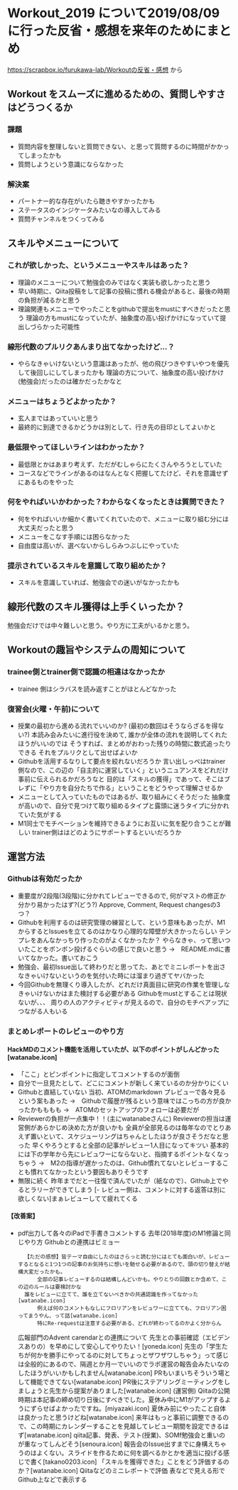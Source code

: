 # Workout_2019 について2019/08/09 に行った反省・感想を来年のためにまとめ

https://scrapbox.io/furukawa-lab/Workoutの反省・感想  から

## Workout をスムーズに進めるための、質問しやすさはどうつくるか
### 課題	
- 質問内容を整理しないと質問できない、と思って質問するのに時間がかかってしまったかも
- 質問しようという意識にならなかった

### 解決案
- パートナー的な存在がいたら聴きやすかったかも
- ステータスのインジケータみたいなの導入してみる
- 質問チャンネルをつくってみる
    
## スキルやメニューについて
### これが欲しかった、というメニューやスキルはあった？
- 理論のメニューについて勉強会のみではなく実装も欲しかったと思う
- 早い時期に、Qiita投稿をして記事の投稿に慣れる機会があると、最後の時期の負担が減るかと思う
- 理論関連もメニューでやったことをgithubで提出をmustにすべきだったと思う
理論の方もmustになっていたが、抽象度の高い投げかけになっていて提出しづらかった可能性

### 線形代数のプルリクあんまり出てなかったけど…？
- やらなきゃいけないという意識はあったが、他の飛びつきやすいやつを優先して後回しにしてしまったかも
理論の方について、抽象度の高い投げかけ(勉強会)だったのは確かだったかなと

### メニューはちょうどよかったか？
- 玄人まではあっていいと思う
- 最終的に到達できるかどうかは別として、行き先の目印としてよいかと

### 最低限やってほしいラインはわかったか？
- 最低限とかはあまり考えず、ただがむしゃらにたくさんやろうとしていた
- コースなどでラインがあるのはなんとなく把握してたけど、それを意識せずにあるものをやった

### 何をやればいいかわかった？わからなくなったときは質問できた？
- 何をやればいいか細かく書いてくれていたので、メニューに取り組む分には大丈夫だったと思う
- メニューをこなす手順には困らなかった
- 自由度は高いが、選べないからしらみつぶしにやっていた
      
### 提示されているスキルを意識して取り組めたか？
- スキルを意識していれば、勉強会での迷いがなかったかも

## 線形代数のスキル獲得は上手くいったか？
勉強会だけでは中々難しいと思う。やり方に工夫がいるかと思う。

## Workoutの趣旨やシステムの周知について
### trainee側とtrainer側で認識の相違はなかったか
- trainee 側はシラバスを読み返すことがほとんどなかった

### 復習会(火曜・午前)について
- 授業の最初から進める流れでいいのか? (最初の数回はそうならざるを得ない?)
本読み会みたいに進行役を決めて, 誰かが全体の流れを説明してくれたほうがいいのでは
そうすれば、まとめがおわった残りの時間に数式追ったりできる
それをプルリクとして出せばよいか
- Githubを活用するなりして要点を絞れないだろうか
言い出しっぺはtrainer側なので、この辺の「自主的に運営していく」というニュアンスをどれだけ事前に伝えられるかだろうなと
目的は「スキルの獲得」であって、そこはブレずに「やり方を自分たちで作る」ということをどうやって理解させるか
- メニューとして入っていたものではあるが、取り組みにくそうだった
抽象度が高いので、自分で見つけて取り組めるタイプと露頭に迷うタイプに分かれていた気がする
- M1同士でモチベーションを維持できるようにお互いに気を配り合うことが難しい
trainer側ははどのようにサポートするといいだろうか

## 運営方法
### Githubは有効だったか
- 重要度が2段階(3段階)に分かれてレビューできるので,  何がマストの修正か分かり易かったはず?(どう?)
Approve, Comment, Request changesの3つ？
- Githubを利用するのは研究管理の練習として、という意味もあったが、M1からするとIssuesを立てるのはかなり心理的な障壁が大きかったらしい
テンプレをあんなかっちり作ったのがよくなかったか？
やらなきゃ、って思いついたことをボンボン投げるぐらいの感じで良いと思う
→　README.mdに書いてなかった。書いておこう
- 勉強会、最初Issue出して終わりだと思ってた、あとでミニレポートを出さなきゃいけないというのを気付いた時には溜まり過ぎてヤバかった
- 今回Githubを無理くり導入したが、どれだけ真面目に研究の作業を管理しなきゃいけないかはまた検討する必要がある
Githubをmustとすることは現状ないが、、、
周りの人のアクティビティが見えるので、自分のモチベアップにつながる人もいる
 	
### まとめレポートのレビューのやり方
#### HackMDのコメント機能を活用していたが、以下のポイントがしんどかった[watanabe.icon]
- 「ここ」とピンポイントに指定してコメントするのが面倒
- 自分で一旦見たとして、どこにコメントが新しく来ているのか分かりにくい
- Githubと直結していない
当初、ATOMのmarkdown プレビューで各々見るという案もあった
→　Githubで履歴が残るという意味ではこっちの方が良かったかもももも
→　ATOMのセットアップのフォローは必要だが
- Reviewerの負担が一点集中！！(主にwatanabeさんに)
Reviewerの担当は運営側があらかじめ決めた方が良いかも
全員が全部見るのは毎年なのでとりあえず置いといて、スケジューリングはちゃんとしたほうが良さそうだなと思った
早くやろうとすると全部の記事がレビュー1人目になってキツい
基本的には下の学年から先にレビュワーにならないと、指摘するポイントなくなっちゃう
→　M2の指導が遅かったのは、Github慣れてないとレビューすることも慣れてなかったという要因もありそうです
- 無限に続く
昨年までだと一往復で済んでいたが（紙なので）、Github上でやるとラリーができてしまう
[- レビュー側は、コメントに対する返答は別に欲しくない]まぁレビューしてて疲れてくる

#### 【改善案】
- pdf出力して各々のiPadで手書きコメントする
去年(2018年度)のM1修論と同じやり方
Githubとの連携はビミョー

 		【ただの感想】皆テーマ自由にしたのはさらっと読む分にはとても面白いが、レビューするとなると1つ1つの記事のお気持ちに想いを馳せる必要があるので、頭の切り替えが結構大変だったかも。
 			全部の記事レビューするのは結構しんどいかも。やりとりの回数とか含めて、この辺のルールは要検討かな
 		誰をレビューに立てて、誰を立てないべきかの共通認識を作ってなかった[watanabe.icon]
 			例えば何のコメントもなしにフロリアンをレビュワーに立てても、フロリアン困ってまうやん、って話[watanabe.icon]
 			特にRe-requestは注意する必要がある、どれが終わってるのかよく分からん
 	広報部門のAdvent carendarとの連携について
 		先生との事前確認（エビデンスありの）を早めにして安心してやりたい！[yoneda.icon]
 			先生の「学生たちが何かを勝手にやってるのに対してちょっとザワザワしちゃう」って感じは全般的にあるので、隔週とか月一でいいのでラボ運営の報告会みたいなのしたほうがいいかもしれません[watanabe.icon]
 				PRもいまいちそういう場として機能できてない[watanabe.icon]
 				PR後にステアリングミーティングをしましょうと先生から提案がありました[watanabe.icon]
 		(運営側) Qiitaの公開時期は本記事の締め切り日後にすべきでした。夏休み中にM1がアップするようにずらせばよかったですね。[miyazaki.icon]
 			夏休み前にやったこと自体は良かったと思うけどね[watanabe.icon]
 			来年はもっと事前に調整できるので、この時期にカレンダーすることを見越してレビュー期間を設定できるはず[watanabe.icon]
 	qiita記事、発表、テスト(授業)、SOMf勉強会と重いのが重なってしんどそう[senoura.icon]
  報告会のIssue出すまでに身構えちゃうのはよくない。スライドを作るために何を調べるかとかを適当に投げる感じで書く[takano0203.icon]
  「スキルを獲得できた」ことをどう評価するのか？[watanabe.icon]
  	Qiitaなどのミニレポートで評価
  	表などで見える形でGithub上などで表示する
